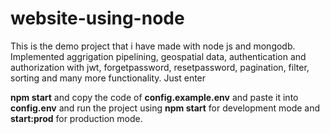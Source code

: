 # website-using-node

This is the demo project that i have made with node js and mongodb. Implemented aggrigation pipelining, geospatial data, authentication and authorization with jwt, forgetpassword, resetpassword, pagination, filter, sorting and many more functionality. Just enter

**npm start**
and copy the code of **config.example.env** and paste it into **config.env** and run the project using **npm start** for development mode and **start:prod** for production mode.
